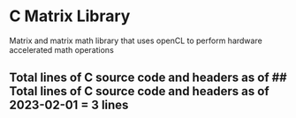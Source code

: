 # C Matrix Library
 Matrix and matrix math library that uses openCL to perform hardware accelerated math operations

## Total lines of C source code and headers as of ## Total lines of C source code and headers as of 2023-02-01 = 3 lines